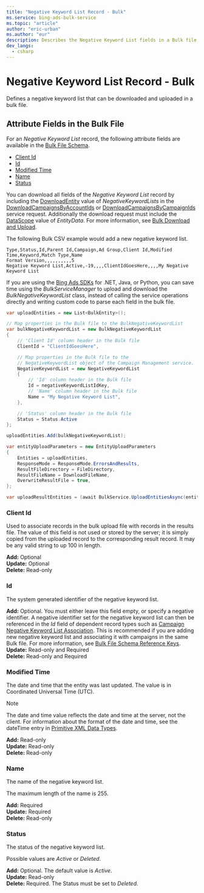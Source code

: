 ```yaml
---
title: "Negative Keyword List Record - Bulk"
ms.service: bing-ads-bulk-service
ms.topic: "article"
author: "eric-urban"
ms.author: "eur"
description: Describes the Negative Keyword List fields in a Bulk file.
dev_langs:
  - csharp
---
```

# Negative Keyword List Record - Bulk
Defines a negative keyword list that can be downloaded and uploaded in a bulk file.

## <a name="entitydata"></a>Attribute Fields in the Bulk File
For an *Negative Keyword List* record, the following attribute fields are available in the [Bulk File Schema](../bulk-service/bulk-file-schema.md). 

- [Client Id](#clientid)
- [Id](#id)
- [Modified Time](#modifiedtime)
- [Name](#name)
- [Status](#status)

You can download all fields of the *Negative Keyword List* record by including the [DownloadEntity](../bulk-service/downloadentity.md) value of *NegativeKeywordLists* in the [DownloadCampaignsByAccountIds](../bulk-service/downloadcampaignsbyaccountids.md) or [DownloadCampaignsByCampaignIds](../bulk-service/downloadcampaignsbycampaignids.md) service request. Additionally the download request must include the [DataScope](../bulk-service/datascope.md) value of *EntityData*. For more information, see [Bulk Download and Upload](/bingads/guides/bulk-download-upload.md).

The following Bulk CSV example would add a new negative keyword list. 

```csv
Type,Status,Id,Parent Id,Campaign,Ad Group,Client Id,Modified Time,Keyword,Match Type,Name
Format Version,,,,,,,,,,5
Negative Keyword List,Active,-19,,,,ClientIdGoesHere,,,,My Negative Keyword List
```

If you are using the [Bing Ads SDKs](/bingads/guides/client-libraries.md) for .NET, Java, or Python, you can save time using the *BulkServiceManager* to upload and download the *BulkNegativeKeywordList* class, instead of calling the service operations directly and writing custom code to parse each field in the bulk file. 


```csharp
var uploadEntities = new List<BulkEntity>();

// Map properties in the Bulk file to the BulkNegativeKeywordList
var bulkNegativeKeywordList = new BulkNegativeKeywordList
{
    // 'Client Id' column header in the Bulk file
    ClientId = "ClientIdGoesHere",

    // Map properties in the Bulk file to the 
    // NegativeKeywordList object of the Campaign Management service.
    NegativeKeywordList = new NegativeKeywordList
    {
        // 'Id' column header in the Bulk file
        Id = negativeKeywordListIdKey,
        // 'Name' column header in the Bulk file
        Name = "My Negative Keyword List",
    },

    // 'Status' column header in the Bulk file
    Status = Status.Active
};

uploadEntities.Add(bulkNegativeKeywordList);

var entityUploadParameters = new EntityUploadParameters
{
    Entities = uploadEntities,
    ResponseMode = ResponseMode.ErrorsAndResults,
    ResultFileDirectory = FileDirectory,
    ResultFileName = DownloadFileName,
    OverwriteResultFile = true,
};

var uploadResultEntities = (await BulkService.UploadEntitiesAsync(entityUploadParameters)).ToList();
```


### <a name="clientid"></a>Client Id
Used to associate records in the bulk upload file with records in the results file. The value of this field is not used or stored by the server; it is simply copied from the uploaded record to the corresponding result record. It may be any valid string to up 100 in length.

**Add:** Optional  
**Update:** Optional    
**Delete:** Read-only  

### <a name="id"></a>Id
The system generated identifier of the negative keyword list.

**Add:** Optional. You must either leave this field empty, or specify a negative identifier. A negative identifier set for the negative keyword list can then be referenced in the *Id* field of dependent record types such as [Campaign Negative Keyword List Association](../bulk-service/campaign-negative-keyword-list-association.md). This is recommended if you are adding new negative keyword list and associating it with campaigns in the same Bulk file. For more information, see [Bulk File Schema Reference Keys](/bingads/bulk-service/bulk-file-schema.md#referencekeys).  
**Update:** Read-only and Required  
**Delete:** Read-only and Required  

### <a name="modifiedtime"></a>Modified Time
The date and time that the entity was last updated. The value is in Coordinated Universal Time (UTC).

> [!NOTE]
> The date and time value reflects the date and time at the server, not the client. For information about the format of the date and time, see the dateTime entry in [Primitive XML Data Types](https://go.microsoft.com/fwlink/?linkid=859198).

**Add:** Read-only  
**Update:** Read-only  
**Delete:** Read-only  

### <a name="name"></a>Name
The name of the negative keyword list.

The maximum length of the name is 255.

**Add:** Required  
**Update:** Required    
**Delete:** Read-only  

### <a name="status"></a>Status
The status of the negative keyword list.

Possible values are *Active* or *Deleted*. 

**Add:** Optional. The default value is *Active*.  
**Update:** Read-only    
**Delete:** Required. The Status must be set to *Deleted*.


